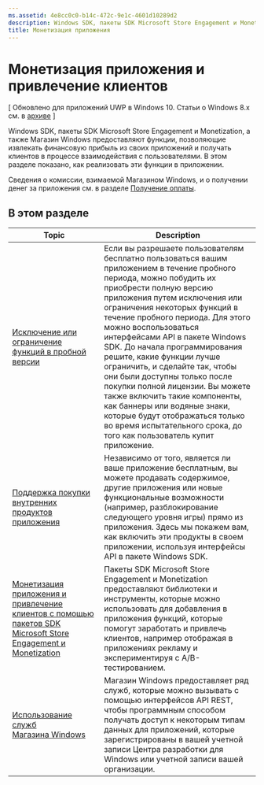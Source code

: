 ```yaml
---
ms.assetid: 4e8cc0c0-b14c-472c-9e1c-4601d10289d2
description: Windows SDK, пакеты SDK Microsoft Store Engagement и Monetization, а также Магазин Windows предоставляют множество функций, позволяющих извлекать финансовую прибыль из своих приложений и получать клиентов в процессе взаимодействия с пользователями.
title: Монетизация приложения
---
```


# Монетизация приложения и привлечение клиентов


\[ Обновлено для приложений UWP в Windows 10. Статьи о Windows 8.x см. в [архиве](http://go.microsoft.com/fwlink/p/?linkid=619132) \]

Windows SDK, пакеты SDK Microsoft Store Engagement и Monetization, а также Магазин Windows предоставляют функции, позволяющие извлекать финансовую прибыль из своих приложений и получать клиентов в процессе взаимодействия с пользователями. В этом разделе показано, как реализовать эти функции в приложении.

Сведения о комиссии, взимаемой Магазином Windows, и о получении денег за приложения см. в разделе [Получение оплаты](https://msdn.microsoft.com/library/windows/apps/mt148536).

## В этом разделе


| Topic                                                                                                       | Description                 |
|-------------------------------------------------------------------------------------------------------------|-----------------------------|
| [Исключение или ограничение функций в пробной версии](exclude-or-limit-features-in-a-trial-version-of-your-app.md) | Если вы разрешаете пользователям бесплатно пользоваться вашим приложением в течение пробного периода, можно побудить их приобрести полную версию приложения путем исключения или ограничения некоторых функций в течение пробного периода. Для этого можно воспользоваться интерфейсами API в пакете Windows SDK. До начала программирования решите, какие функции лучше ограничить, и сделайте так, чтобы они были доступны только после покупки полной лицензии. Вы можете также включить такие компоненты, как баннеры или водяные знаки, которые будут отображаться только во время испытательного срока, до того как пользователь купит приложение. |
| [Поддержка покупки внутренних продуктов приложения](enable-in-app-product-purchases.md)                                       | Независимо от того, является ли ваше приложение бесплатным, вы можете продавать содержимое, другие приложения или новые функциональные возможности (например, разблокирование следующего уровня игры) прямо из приложения. Здесь мы покажем вам, как включить эти продукты в своем приложении, используя интерфейсы API в пакете Windows SDK.    |
| [Монетизация приложения и привлечение клиентов с помощью пакетов SDK Microsoft Store Engagement и Monetization](monetize-your-app-with-the-microsoft-store-engagement-and-monetization-sdk.md)      | Пакеты SDK Microsoft Store Engagement и Monetization предоставляют библиотеки и инструменты, которые можно использовать для добавления в приложения функций, которые помогут заработать и привлечь клиентов, например отображая в приложениях рекламу и экспериментируя с A/B-тестированием.   |
| [Использование служб Магазина Windows](using-windows-store-services.md)                                    | Магазин Windows предоставляет ряд служб, которые можно вызывать с помощью интерфейсов API REST, чтобы программным способом получать доступ к некоторым типам данных для приложений, которые зарегистрированы в вашей учетной записи Центра разработки для Windows или учетной записи вашей организации.    |


<!--HONumber=Mar16_HO5-->


